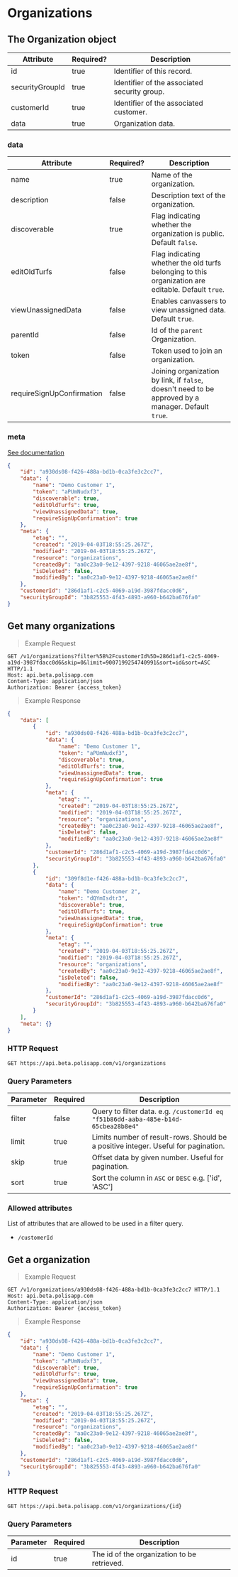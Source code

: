 # Organizations

## The Organization object

Attribute | Required? | Description
--------- | --------- | -----------
id | true | Identifier of this record.
securityGroupId | true | Identifier of the associated security group.
customerId | true | Identifier of the associated customer.
data | true | Organization data.

### data

Attribute | Required? | Description
--------- | --------- | -----------
name | true | Name of the organization.
description | false | Description text of the organization.
discoverable | true | Flag indicating whether the organization is public. Default `false`.
editOldTurfs | false | Flag indicating whether the old turfs belonging to this organization are editable. Default `true`.
viewUnassignedData | false | Enables canvassers to view unassigned data. Default `true`.
parentId | false | Id of the `parent` Organization.
token | false | Token used to join an organization.
requireSignUpConfirmation | false | Joining organization by link, if `false`, doesn't need to be approved by a manager. Default `true`.

### meta

[See documentation](#metadata-object)



```json
{
	"id": "a930ds08-f426-488a-bd1b-0ca3fe3c2cc7",
	"data": {
		"name": "Demo Customer 1",
		"token": "aPUmNudxf3",
		"discoverable": true,
		"editOldTurfs": true,
		"viewUnassignedData": true,
		"requireSignUpConfirmation": true
	},
	"meta": {
		"etag": "",
		"created": "2019-04-03T18:55:25.267Z",
		"modified": "2019-04-03T18:55:25.267Z",
		"resource": "organizations",
		"createdBy": "aa0c23a0-9e12-4397-9218-46065ae2ae8f",
		"isDeleted": false,
		"modifiedBy": "aa0c23a0-9e12-4397-9218-46065ae2ae8f"
	},
	"customerId": "286d1af1-c2c5-4069-a19d-3987fdacc0d6",
	"securityGroupId": "3b825553-4f43-4893-a960-b642ba676fa0"
}
```


## Get many organizations


> Example Request

```http
GET /v1/organizations?filter%5B%2FcustomerId%5D=286d1af1-c2c5-4069-a19d-3987fdacc0d6&skip=0&limit=9007199254740991&sort=id&sort=ASC HTTP/1.1
Host: api.beta.polisapp.com
Content-Type: application/json
Authorization: Bearer {access_token}
```

> Example Response

```json
{
	"data": [
		{
			"id": "a930ds08-f426-488a-bd1b-0ca3fe3c2cc7",
			"data": {
				"name": "Demo Customer 1",
				"token": "aPUmNudxf3",
				"discoverable": true,
				"editOldTurfs": true,
				"viewUnassignedData": true,
				"requireSignUpConfirmation": true
			},
			"meta": {
				"etag": "",
				"created": "2019-04-03T18:55:25.267Z",
				"modified": "2019-04-03T18:55:25.267Z",
				"resource": "organizations",
				"createdBy": "aa0c23a0-9e12-4397-9218-46065ae2ae8f",
				"isDeleted": false,
				"modifiedBy": "aa0c23a0-9e12-4397-9218-46065ae2ae8f"
			},
			"customerId": "286d1af1-c2c5-4069-a19d-3987fdacc0d6",
			"securityGroupId": "3b825553-4f43-4893-a960-b642ba676fa0"
		},
		{
			"id": "309f8d1e-f426-488a-bd1b-0ca3fe3c2cc7",
			"data": {
				"name": "Demo Customer 2",
				"token": "dQYmIsdtr3",
				"discoverable": true,
				"editOldTurfs": true,
				"viewUnassignedData": true,
				"requireSignUpConfirmation": true
			},
			"meta": {
				"etag": "",
				"created": "2019-04-03T18:55:25.267Z",
				"modified": "2019-04-03T18:55:25.267Z",
				"resource": "organizations",
				"createdBy": "aa0c23a0-9e12-4397-9218-46065ae2ae8f",
				"isDeleted": false,
				"modifiedBy": "aa0c23a0-9e12-4397-9218-46065ae2ae8f"
			},
			"customerId": "286d1af1-c2c5-4069-a19d-3987fdacc0d6",
			"securityGroupId": "3b825553-4f43-4893-a960-b642ba676fa0"
		}
	],
	"meta": {}
}
```

### HTTP Request

`GET https://api.beta.polisapp.com/v1/organizations`

### Query Parameters

Parameter | Required | Description
--------- | -------- | -----------
filter | false | Query to filter data. e.g. `/customerId eq "f51b86dd-aaba-485e-b14d-65cbea28b8e4"`
limit | true | Limits number of result-rows. Should be a positive integer. Useful for pagination.
skip | true | Offset data by given number. Useful for pagination.
sort | true | Sort the column in `ASC` or `DESC` e.g. ['id', 'ASC']

### Allowed attributes

List of attributes that are allowed to be used in a filter query.

* `/customerId`


## Get a organization

> Example Request

```http
GET /v1/organizations/a930ds08-f426-488a-bd1b-0ca3fe3c2cc7 HTTP/1.1
Host: api.beta.polisapp.com
Content-Type: application/json
Authorization: Bearer {access_token}
```

> Example Response

```json
{
	"id": "a930ds08-f426-488a-bd1b-0ca3fe3c2cc7",
	"data": {
		"name": "Demo Customer 1",
		"token": "aPUmNudxf3",
		"discoverable": true,
		"editOldTurfs": true,
		"viewUnassignedData": true,
		"requireSignUpConfirmation": true
	},
	"meta": {
		"etag": "",
		"created": "2019-04-03T18:55:25.267Z",
		"modified": "2019-04-03T18:55:25.267Z",
		"resource": "organizations",
		"createdBy": "aa0c23a0-9e12-4397-9218-46065ae2ae8f",
		"isDeleted": false,
		"modifiedBy": "aa0c23a0-9e12-4397-9218-46065ae2ae8f"
	},
	"customerId": "286d1af1-c2c5-4069-a19d-3987fdacc0d6",
	"securityGroupId": "3b825553-4f43-4893-a960-b642ba676fa0"
}
```

### HTTP Request

`GET https://api.beta.polisapp.com/v1/organizations/{id}`

### Query Parameters

Parameter | Required | Description
--------- | -------- | -----------
id | true | The id of the organization to be retrieved.

